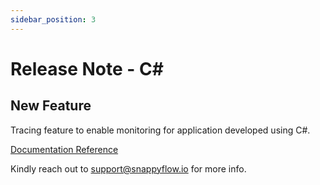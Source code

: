```yaml
---
sidebar_position: 3 
---
```

# Release Note - C#
## New Feature

Tracing feature to enable monitoring for application developed using C#.

[Documentation Reference](/docs/selfhosted-turbo/Tracing/csharp)

Kindly reach out to [support@snappyflow.io](mailto:support@snappyflow.io) for more info.

